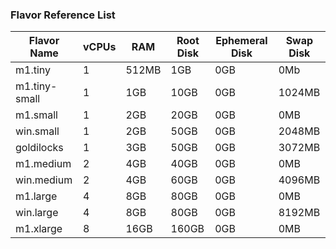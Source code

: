 ### Flavor Reference List

| Flavor Name     | vCPUs         | RAM           | Root Disk | Ephemeral Disk  | Swap Disk |
| ------------    | ------------- | ------------  | --------  | -----           | --------- |
| m1.tiny         | 1             | 512MB         | 1GB       | 0GB             | 0Mb
| m1.tiny-small   | 1             | 1GB           | 10GB      | 0GB             | 1024MB
| m1.small        | 1             | 2GB           | 20GB      | 0GB             | 0MB
|win.small        | 1             | 2GB           | 50GB      | 0GB             | 2048MB
| goldilocks      | 1             | 3GB           | 50GB      | 0GB             | 3072MB
| m1.medium       | 2             | 4GB           | 40GB      | 0GB             | 0MB
| win.medium      | 2             | 4GB           | 60GB      | 0GB             | 4096MB
| m1.large        | 4             | 8GB           | 80GB      | 0GB             | 0MB
| win.large       | 4             | 8GB           | 80GB      | 0GB             | 8192MB
| m1.xlarge       | 8             | 16GB          | 160GB     | 0GB             | 0MB
